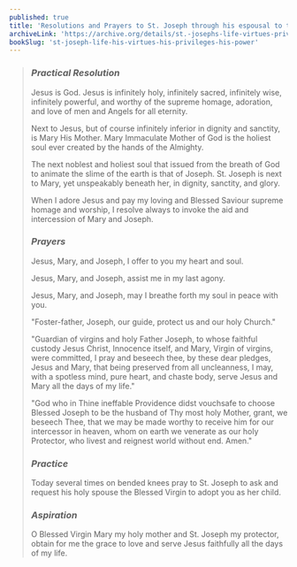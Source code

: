 ```yaml
---
published: true
title: 'Resolutions and Prayers to St. Joseph through his espousal to the Blessed Virgin Mary'
archiveLink: 'https://archive.org/details/st.-josephs-life-virtues-privileges-power/page/312?view=theater'
bookSlug: 'st-joseph-life-his-virtues-his-privileges-his-power'
---
```


> ### *Practical Resolution*
>
> Jesus is God. Jesus is infinitely holy, infinitely sacred, infinitely wise, infinitely powerful, and worthy of the supreme homage, adoration, and love of men and Angels for all eternity.
>
> Next to Jesus, but of course infinitely inferior in dignity and sanctity, is Mary His Mother. Mary Immaculate Mother of God is the holiest soul ever created by the hands of the Almighty.
>
> The next noblest and holiest soul that issued from the breath of God to animate the slime of the earth is that of Joseph. St. Joseph is next to Mary, yet unspeakably beneath her, in dignity, sanctity, and glory.
>
> When I adore Jesus and pay my loving and Blessed Saviour supreme homage and worship, I resolve always to invoke the aid and intercession of Mary and Joseph.
>
> ### *Prayers*
>
> Jesus, Mary, and Joseph, I offer to you my heart and soul.
>
> Jesus, Mary, and Joseph, assist me in my last agony.
>
> Jesus, Mary, and Joseph, may I breathe forth my soul in peace with you.
>
> "Foster-father, Joseph, our guide, protect us and our holy Church."
>
> "Guardian of virgins and holy Father Joseph, to whose faithful custody Jesus Christ, Innocence itself, and Mary, Virgin of virgins, were committed, I pray and beseech thee, by these dear pledges, Jesus and Mary, that being preserved from all uncleanness, I may, with a spotless mind, pure heart, and chaste body, serve Jesus and Mary all the days of my life."
>
> "God who in Thine ineffable Providence didst vouchsafe to choose Blessed Joseph to be the husband of Thy most holy Mother, grant, we beseech Thee, that we may be made worthy to receive him for our intercessor in heaven, whom on earth we venerate as our holy Protector, who livest and reignest world without end. Amen."
>
> ### *Practice*
>
> Today several times on bended knees pray to St. Joseph to ask and request his holy spouse the Blessed Virgin to adopt you as her child.
>
> ### *Aspiration*
>
> O Blessed Virgin Mary my holy mother and St. Joseph my protector, obtain for me the grace to love and serve Jesus faithfully all the days of my life.
